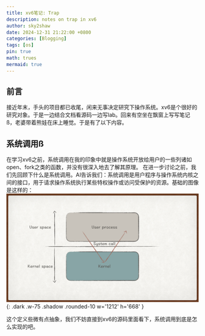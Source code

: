 ```yaml
---
title: xv6笔记: Trap
description: notes on trap in xv6
author: sky2shaw
date: 2024-12-31 21:22:00 +0800
categories: [Blogging]
tags: [os]
pin: true
math: trues
mermaid: true
---
```


## 前言
接近年末，手头的项目都已收尾，闲来无事决定研究下操作系统。xv6是个很好的研究对象。于是一边结合文档看源码一边写lab。回来有空坐在飘窗上写写笔记ß，老婆带着熊娃在床上睡觉。于是有了以下内容。

## 系统调用ß
在学习xv6之前，系统调用在我的印象中就是操作系统开放给用户的一些列诸如open、fork之类的函数，并没有很深入地去了解其原理。
在进一步讨论之前，我们先回顾下什么是系统调用。AI告诉我们：系统调用是用户程序与操作系统内核之间的接口，用于请求操作系统执行某些特权操作或访问受保护的资源。基础的图像是这样的：
![system call base picture](/assets/img/xv6.001.png){: .dark .w-75 .shadow .rounded-10 w='1212' h='668' }

这个定义些微有点抽象，我们不妨直接到xv6的源码里面看下，系统调用到底是怎么实现的吧。



